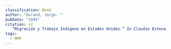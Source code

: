 ```yaml
---
classification: Book
author: "Durand, Jorge. "
pubDate: "1994"
citation: >2
   “Migración y Trabajo Indígena en Estados Unidos.” In Claudio Esteva Fabregat (Ed.), Sistema de Trabajo en la América Indígena (pp. 249-280).  Quito: Ediciones Abya-Yala.
tags:
  - MMP
---
```

